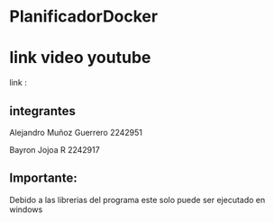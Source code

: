 # PlanificadorDocker

# link video youtube 

link : 

## integrantes 

Alejandro Muñoz Guerrero 2242951

Bayron Jojoa R 2242917

## Importante:
Debido a las librerias del programa este solo puede ser ejecutado en windows
